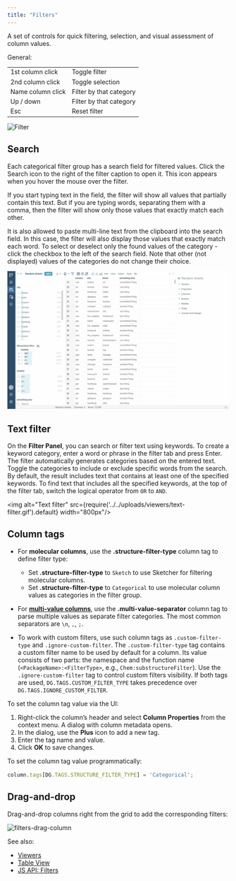 ```yaml
---
title: "Filters"
---
```


A set of controls for quick filtering, selection, and visual assessment of column values.

General:

|                   |                         |
|-------------------|-------------------------|
| 1st column click  | Toggle filter           |
| 2nd column click  | Toggle selection        |
| Name column click | Filter by that category |
| Up / down         | Filter by that category |
| Esc               | Reset filter            |

![Filter](../../uploads/gifs/filter.gif "Filter")

## Search

Each categorical filter group has a search field for filtered values. Click the Search icon to the right of the filter
caption to open it. This icon appears when you hover the mouse over the filter.

If you start typing text in the field, the filter will show all values that partially contain this text. But if you are
typing words, separating them with a comma, then the filter will show only those values that exactly match each other.

It is also allowed to paste multi-line text from the clipboard into the search field. In this case, the filter will also
display those values that exactly match each word. To select or deselect only the found values of the category - click
the checkbox to the left of the search field. Note that other (not displayed) values of the categories do not change
their choice.

![Filter](../../uploads/gifs/filter-search.gif "Filter")

## Text filter

On the **Filter Panel**, you can search or filter text using keywords. To create a keyword category, enter a word or phrase in the filter tab and press Enter. The filter automatically generates categories based on the entered text. Toggle the categories to include or exclude specific words from the search. By default, the result includes text that contains at least one of the specified keywords. To find text that includes all the specified keywords, at the top of the filter tab, switch the logical operator from `OR` to `AND`.

<img alt="Text filter" src={require('../../uploads/viewers/text-filter.gif').default} width="800px"/>

## Column tags

* For **molecular columns**, use the **.structure-filter-type** column tag to
  define filter type:
  * Set **.structure-filter-type** to `Sketch` to use Sketcher for filtering
    molecular columns.
  * Set **.structure-filter-type** to `Categorical` to use molecular column
    values as categories in the filter group.

* For [**multi-value columns**](https://community.datagrok.ai/t/visualization-related-updates/521/12?u=skalkin),
 use the **.multi-value-separator** column tag to
  parse multiple values as separate filter categories. The most common
  separators are `\n`, `,`, `;`.

* To work with custom filters, use such column tags as `.custom-filter-type` and
  `.ignore-custom-filter`. The `.custom-filter-type` tag contains a custom
  filter name to be used by default for a column. Its value consists of two
  parts: the namespace and the function name (`<PackageName>:<FilterType>`,
  e.g., `Chem:substructureFilter`). Use the `.ignore-custom-filter` tag to
  control custom filters visibility. If both tags are used,
  `DG.TAGS.CUSTOM_FILTER_TYPE` takes precedence over
  `DG.TAGS.IGNORE_CUSTOM_FILTER`.

To set the column tag value via the UI:

1. Right-click the column’s header and select **Column Properties** from the
   context menu. A dialog with column metadata opens.
1. In the dialog, use the **Plus** icon to add a new tag.
1. Enter the tag name and value.
1. Click **OK** to save changes.

To set the column tag value programmatically:

```javascript
column.tags[DG.TAGS.STRUCTURE_FILTER_TYPE] = 'Categorical';
```

## Drag-and-drop

Drag-and-drop columns right from the grid to add the corresponding filters:

![filters-drag-column](filters-drag-column.gif)

See also:

* [Viewers](../viewers/viewers.md)
* [Table View](../../datagrok/navigation/table-view.md)
* [JS API: Filters](https://public.datagrok.ai/js/samples/ui/viewers/types/filters)
